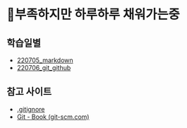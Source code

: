 # 🔋부족하지만 하루하루 채워가는중

## 학습일별
- [220705_markdown](./0705_markdown/)
- [220706_git_github](./0706_git_github/)



## 참고 사이트

- [.gitignore](https://gitignore.io)
- [Git - Book (git-scm.com)](https://git-scm.com/book/ko/v2)


